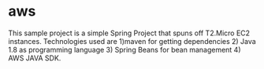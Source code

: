 # aws
This sample project is a simple Spring Project that spuns off T2.Micro EC2 instances.
Technologies used are
1)maven for getting dependencies
2) Java 1.8 as programming language
3) Spring Beans for bean management
4) AWS JAVA SDK. 
